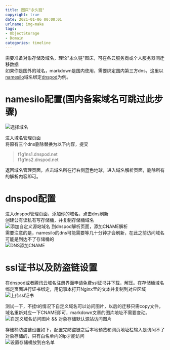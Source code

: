 ```yaml
---
title: 图床"永久链"
copyright: true
date: 2021-01-06 00:00:01
urlname: img-make
tags: 
- ObjectStorage
- Domain
categories: timeline
---
```

需要准备对象存储及域名，理论"永久链"图床，可在各云服务商或个人服务器间迁移数据  
如果你是国外的域名，markdown是国内使用，需要绑定国内第三方dns，这里以[namesilo](https://www.namesilo.com/)域名绑定[dnspod](https://www.dnspod.cn/)为例。
<!-- more -->  

# namesilo配置(国内备案域名可跳过此步骤)
![选择域名](https://gd-obj-001.gd2.qingstor.com/haruki/blog/cn/2022/281BCA8978E663D1AA05423137C07932E35E89FDDDCA7A23445455A7723F219C.png)

进入域名管理页面  
将原有三个dns删除替换为以下内容，提交
> f1g1ns1.dnspod.net  
  f1g1ns2.dnspod.net

返回域名管理页面，点击域名所在行右侧蓝色地球，进入域名解析页面，删除所有的解析内容即可。

# dnspod配置
进入dnspod管理页面，添加你的域名，点击dns刷新  
创建公有读私有写存储桶，并复制存储桶域名  
![添加自定义源站域名](https://gd-obj-001.gd2.qingstor.com/haruki/blog/cn/2022/5C3AE90E330110085424836989AC2F904D961280A441B32B909654094DCFE2B2.png)
到dnspod解析页面，添加CNAME解析  
需要注意的是，namesilo的dns可能需要等几十分钟才会刷新，在此之前访问域名可能是到达不了存储桶的  
![DNS添加CNAME](https://gd-obj-001.gd2.qingstor.com/haruki/blog/cn/2022/E315A71C14F3F94218BC781296F5F37A1B1996BCEF1D797ECA20A64597AFD18F.png)

# ssl证书以及防盗链设置
在dnspod或者腾讯云域名注册界面申请免费ssl证书并下载，解压。在存储桶域名绑定页面进行证书绑定，用记事本打开Nginx里的文本并复制到对应区域
![上传ssl证书](https://gd-obj-001.gd2.qingstor.com/haruki/blog/cn/2022/6B12C37D45ECE58C98F26DA67CDFC60F73ADB472ECBD37D20EFC839F64BD4A39.png)

测试一下，不挂t的情况下自定义域名可以访问图片，以后的迁移只需copy文件，域名重新对应一下CNAME即可，markdown文章的图片地址不需要变动。
![自定义域名访问图片 && 对象存储默认源站访问图片](https://gd-obj-001.gd2.qingstor.com/haruki/blog/cn/2022/4DEED59F8DC599B65736DFA4B81C4DB1C4028557408CFBA90B1691DDDE70D6EB.png)

存储桶防盗链设置如下，配置完防盗链之后本地预览和网页地址栏输入是访问不了对象存储的，只有白名单内的ip才能访问  
![设置存储桶放到白名单](https://gd-obj-001.gd2.qingstor.com/haruki/blog/cn/2022/358EF065F5956500257330DDE1493957881F0BD1C0294CB5E6115CDF7805CE40.png)

